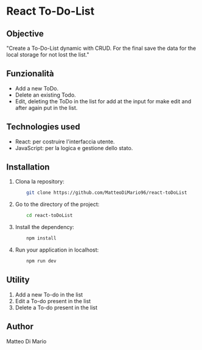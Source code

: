 # React To-Do-List

## Objective

"Create a To-Do-List dynamic with CRUD. For the final save the data for the local storage for not lost the list."

## Funzionalità 

- Add a new ToDo.
- Delete an existing Todo.
- Edit, deleting the ToDo in the list for add at the input for make edit and after again put in the list.

## Technologies used

- React: per costruire l'interfaccia utente.
- JavaScript: per la logica e gestione dello stato.

## Installation 

1. Clona la repository: 
    ```bash
        git clone https://github.com/MatteoDiMario96/react-toDoList

2. Go to the directory of the project: 
    ```bash
        cd react-toDoList

3. Install the dependency:
    ```bash
        npm install

4. Run your application in localhost:
    ```bash
        npm run dev

## Utility

1. Add a new To-do in the list
2. Edit a To-do present in the list 
3. Delete a To-do present in the list 

## Author 
Matteo Di Mario 
